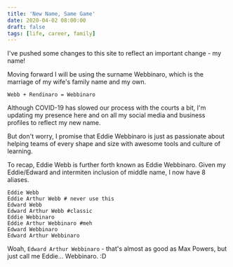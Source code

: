 ```yaml
---
title: 'New Name, Same Game'
date: 2020-04-02 08:00:00
draft: false
tags: [life, career, family]
---
```


I've pushed some changes to this site to reflect an important change - my name!

Moving forward I will be using the surname Webbinaro, which is the marriage of my wife's family name and my own.

```
Webb + Rendinaro = Webbinaro
```

Although COVID-19 has slowed our process with the courts a bit, I'm updating my presence here and on all my social media and business profiles to reflect my new name.

But don't worry, I promise that Eddie Webbinaro is just as passionate about helping teams of every shape and size with awesome tools and culture of learning.

To recap, Eddie Webb is further forth known as Eddie Webbinaro. Given my Eddie/Edward and intermiten inclusion of middle name, I now have 8 aliases. 

```
Eddie Webb
Eddie Arthur Webb # never use this
Edward Webb
Edward Arthur Webb #classic
Eddie Webbinaro
Eddie Arthur Webbinaro #meh
Edward Webbinaro 
Edward Arthur Webbinaro 
```

Woah, `Edward Arthur Webbinaro` - that's almost as good as Max Powers, but just call me Eddie... Webbinaro. :D